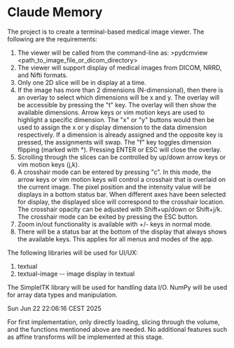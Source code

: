 # Claude Memory

The project is to create a terminal-based medical image viewer. The following are the requirements:

1. The viewer will be called from the command-line as: >pydcmview <path_to_image_file_or_dicom_directory>
2. The viewer will support display of medical images from DICOM, NRRD, and Nifti formats.
3. Only one 2D slice will be in display at a time.
4. If the image has more than 2 dimensions (N-dimensional), then there is an overlay to select which dimensions will be x and y. The overlay will be accessible by pressing the "t" key. The overlay will then show the available dimensions. Arrow keys or vim motion keys are used to highlight a specific dimension. The "x" or "y" buttons would then be used to assign the x or y display dimension to the data dimension respectively. If a dimension is already assigned and the opposite key is pressed, the assignments will swap. The "f" key toggles dimension flipping (marked with *). Pressing ENTER or ESC will close the overlay.
5. Scrolling through the slices can be controlled by up/down arrow keys or vim motion keys (j,k).
6. A crosshair mode can be entered by pressing "c". In this mode, the arrow keys or vim motion keys will control a crosshair that is overlaid on the current image. The pixel position and the intensity value will be displays in a bottom status bar. When different axes have been selected for display, the displayed slice will correspond to the crosshair location. The crosshair opacity can be adjusted with Shift+up/down or Shift+j/k. The crosshair mode can be exited by pressing the ESC button.
7. Zoom in/out functionality is available with +/- keys in normal mode.
8. There will be a status bar at the bottom of the display that always shows the available keys. This applies for all menus and modes of the app.

The following libraries will be used for UI/UX:
1. textual
2. textual-image -- image display in textual

The SimpleITK library will be used for handling data I/O. NumPy will be used for array data types and manipulation.

Sun Jun 22 22:06:16 CEST 2025

For first implementation, only directly loading, slicing through the volume, and the functions mentioned above are needed. No additional features such as affine transforms will be implemented at this stage.
